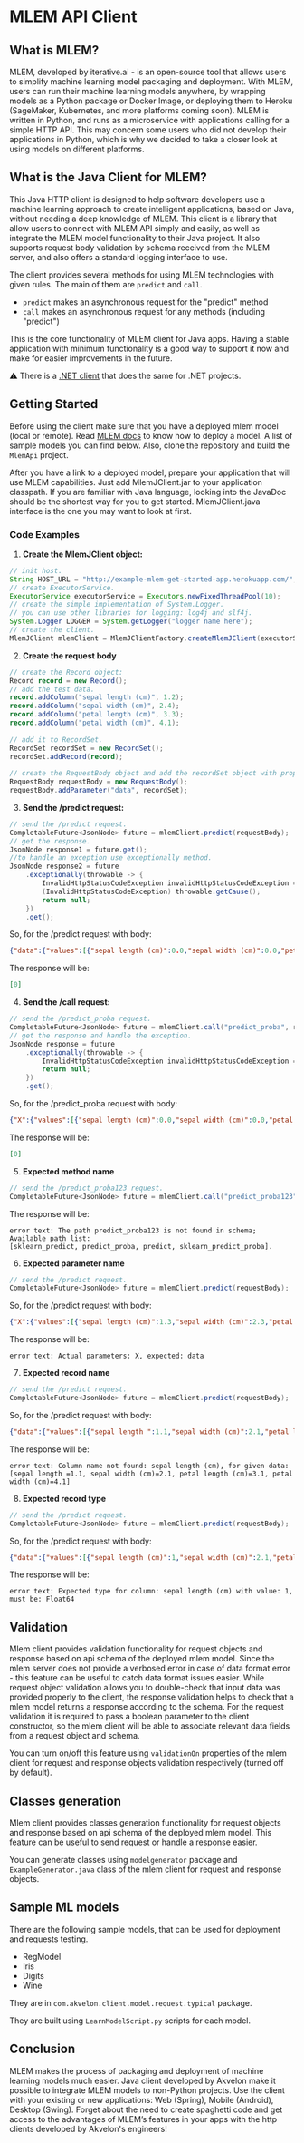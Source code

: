 # MLEM API Client

## What is MLEM?

MLEM, developed by iterative.ai - is an open-source tool that allows users to simplify machine learning model packaging and deployment. With MLEM, users can run their machine learning models anywhere, by wrapping models as a Python package or Docker Image, or deploying them to Heroku (SageMaker, Kubernetes, and more platforms coming soon).
MLEM is written in Python, and runs as a microservice with applications calling for a simple HTTP API. This may concern some users who did not develop their applications in Python, which is why we decided to take a closer look at using models on different platforms.


## What is the Java Client for MLEM?

This Java HTTP client is designed to help software developers use a machine learning approach to create intelligent applications, based on Java, without needing a deep knowledge of MLEM. This client is a library that allow users to connect with MLEM API simply and easily, as well as integrate the MLEM model functionality to their Java project. It also supports request body validation by schema received from the MLEM server, and also offers a standard logging interface to use.

The client provides several methods for using MLEM technologies with given rules. The main of them are `predict` and `call`.
- `predict` makes an asynchronous request for the "predict" method
- `call` makes an asynchronous request for any methods (including "predict")

This is the core functionality of MLEM client for Java apps. Having a stable application with minimum functionality is a good way to support it now and make for easier improvements in the future.

⚠️ There is a [.NET client](https://gitlab.akvelon.net/sdc/mlem-c-sharp/mlem-c-sharp) that does the same for .NET projects.

## Getting Started
Before using the client make sure that you have a deployed mlem model (local or remote). Read [MLEM docs](https://mlem.ai/doc/get-started) to know how to deploy a model. A list of sample models you can find below. Also, clone the repository and build the `MlemApi` project.

After you have a link to a deployed model, prepare your application that will use MLEM capabilities. Just add MlemJClient.jar to your application classpath.
If you are familiar with Java language, looking into the JavaDoc should be the shortest way for you to get started.
MlemJClient.java interface is the one you may want to look at first.


### Code Examples

1) **Create the MlemJClient object:**<br>

```java
// init host.
String HOST_URL = "http://example-mlem-get-started-app.herokuapp.com/";
// create ExecutorService.
ExecutorService executorService = Executors.newFixedThreadPool(10);
// create the simple implementation of System.Logger.
// you can use other libraries for logging: log4j and slf4j.        
System.Logger LOGGER = System.getLogger("logger name here");
// create the client.
MlemJClient mlemClient = MlemJClientFactory.createMlemJClient(executorService, HOST_URL, LOGGER);
```

2) **Create the request body**

```java 
// create the Record object:
Record record = new Record();
// add the test data.
record.addColumn("sepal length (cm)", 1.2);
record.addColumn("sepal width (cm)", 2.4);
record.addColumn("petal length (cm)", 3.3);
record.addColumn("petal width (cm)", 4.1);
   
// add it to RecordSet.
RecordSet recordSet = new RecordSet();
recordSet.addRecord(record);
 
// create the RequestBody object and add the recordSet object with property "data".
RequestBody requestBody = new RequestBody();
requestBody.addParameter("data", recordSet);
 ```

3) **Send the /predict request:**

```java 
// send the /predict request.
CompletableFuture<JsonNode> future = mlemClient.predict(requestBody);
// get the response.
JsonNode response1 = future.get();
//to handle an exception use exceptionally method.
JsonNode response2 = future
    .exceptionally(throwable -> {
        InvalidHttpStatusCodeException invalidHttpStatusCodeException = 
        (InvalidHttpStatusCodeException) throwable.getCause();
        return null;
    })
    .get();
```
So, for the /predict request with body:
```json
{"data":{"values":[{"sepal length (cm)":0.0,"sepal width (cm)":0.0,"petal length (cm)":0.0,"petal width (cm)":0.0}]}}
```
The response will be:
```json 
[0]
```

4) **Send the /call request:**
```java 
// send the /predict_proba request.
CompletableFuture<JsonNode> future = mlemClient.call("predict_proba", requestBody);
// get the response and handle the exception.
JsonNode response = future
    .exceptionally(throwable -> {
        InvalidHttpStatusCodeException invalidHttpStatusCodeException = (InvalidHttpStatusCodeException) throwable.getCause();
        return null;
    })
    .get();
```
So, for the /predict_proba request with body:
```json
{"X":{"values":[{"sepal length (cm)":0.0,"sepal width (cm)":0.0,"petal length (cm)":0.0,"petal width (cm)":0.0}]}}
```
The response will be:
```json 
[0]
```

5) **Expected method name**
```java 
// send the /predict_proba123 request.
CompletableFuture<JsonNode> future = mlemClient.call("predict_proba123", requestBody);
```
The response will be:
```text 
error text: The path predict_proba123 is not found in schema; Available path list: 
[sklearn_predict, predict_proba, predict, sklearn_predict_proba].
```
6) **Expected parameter name**
```java 
// send the /predict request.
CompletableFuture<JsonNode> future = mlemClient.predict(requestBody);
```
So, for the /predict request with body:
```json
{"X":{"values":[{"sepal length (cm)":1.3,"sepal width (cm)":2.3,"petal length (cm)":3.4,"petal width (cm)":4.7}]}}
```
The response will be:
```text 
error text: Actual parameters: X, expected: data
```
7) **Expected record name**
```java 
// send the /predict request.
CompletableFuture<JsonNode> future = mlemClient.predict(requestBody);
```
So, for the /predict request with body:
```json
{"data":{"values":[{"sepal length ":1.1,"sepal width (cm)":2.1,"petal length (cm)":3.1,"petal width (cm)":4.1}]}}
```
The response will be:
```text 
error text: Column name not found: sepal length (cm), for given data: [sepal length =1.1, sepal width (cm)=2.1, petal length (cm)=3.1, petal width (cm)=4.1]
```
8) **Expected record type**
```java 
// send the /predict request.
CompletableFuture<JsonNode> future = mlemClient.predict(requestBody);
```
So, for the /predict request with body:
```json
{"data":{"values":[{"sepal length (cm)":1,"sepal width (cm)":2.1,"petal length (cm)":3.1,"petal width (cm)":4.1}]}}
```
The response will be:
```text 
error text: Expected type for column: sepal length (cm) with value: 1, must be: Float64
```

## Validation

Mlem client provides validation functionality for request objects and response based on api schema of the deployed mlem model. Since the mlem server does not provide a verbosed error in case of data format error - this feature can be useful to catch data format issues easier.
While request object validation allows you to double-check that input data was provided properly to the client, the response validation helps to check that a mlem model returns a response according to the schema.
For the request validation it is required to pass a boolean parameter to the client constructor, so the mlem client will be able to associate relevant data fields from a request object and schema.

You can turn on/off this feature using `validationOn` properties of the mlem client for request and response objects validation respectively (turned off by default).

## Classes generation

Mlem client provides classes generation functionality for request objects and response based on api schema of the deployed mlem model. 
This feature can be useful to send request or handle a response easier.

You can generate classes using `modelgenerator` package and `ExampleGenerator.java` class of the mlem client for request and response objects.

## Sample ML models

There are the following sample models, that can be used for deployment and requests testing.
- RegModel
- Iris
- Digits
- Wine

They are in `com.akvelon.client.model.request.typical` package.

They are built using `LearnModelScript.py` scripts for each model.

## Conclusion

MLEM makes the process of packaging and deployment of machine learning models much easier. Java client developed by Akvelon make it possible to integrate MLEM models to non-Python projects.
Use the client with your existing or new applications:
Web (Spring), Mobile (Android), Desktop (Swing).
Forget about the need to create spaghetti code and get access to the advantages of MLEM’s features in your apps with the http clients developed by Akvelon's engineers!
